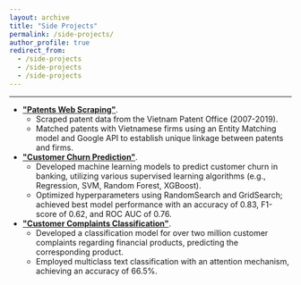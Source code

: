 ```yaml
---
layout: archive
title: "Side Projects"
permalink: /side-projects/
author_profile: true
redirect_from:
  - /side-projects
  - /side-projects
  - /side-projects
---
```


<hr>

* [**"Patents Web Scraping"**](https://github.com/trangthao/side-projects/blob/main/patents-web-scraping/match_patents_firmid.ipynb).
  * Scraped patent data from the Vietnam Patent Office (2007-2019).
  * Matched patents with Vietnamese firms using an Entity Matching model and Google API to establish unique linkage between patents and firms.  
* [**"Customer Churn Prediction"**](https://github.com/trangthao/side-projects/blob/main/customer-churn-prediction/Customer_Churn_Prediction_Analysis_using_Ensemble_Techniques.ipynb).
  * Developed machine learning models to predict customer churn in banking, utilizing various supervised learning algorithms (e.g., Regression, SVM, Random Forest, XGBoost).
  * Optimized hyperparameters using RandomSearch and GridSearch; achieved best model performance with an accuracy of 0.83, F1-score of 0.62, and ROC AUC of 0.76.
* [**"Customer Complaints Classification"**](https://github.com/trangthao/side-projects/blob/main/customer-complaint-classification/attention.ipynb).
  * Developed a classification model for over two million customer complaints regarding financial products, predicting the corresponding product.
  * Employed multiclass text classification with an attention mechanism, achieving an accuracy of 66.5%.
